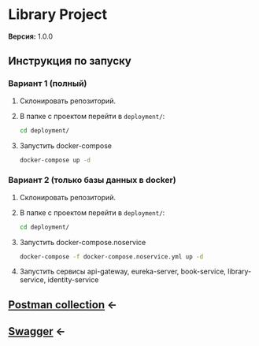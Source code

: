 # Library Project

**Версия:** 1.0.0

## Инструкция по запуску

### Вариант 1 (полный)

1. Склонировать репозиторий.
2. В папке с проектом перейти в `deployment/`:
   
   ```bash
   cd deployment/
4. Запустить docker-compose
   
   ```bash
   docker-compose up -d

### Вариант 2 (только базы данных в docker)
1. Склонировать репозиторий.
2. В папке с проектом перейти в `deployment/`:
   
    ```bash
    cd deployment/
4. Запустить docker-compose.noservice
   
    ```bash
    docker-compose -f docker-compose.noservice.yml up -d
6. Запустить сервисы api-gateway, eureka-server, book-service, library-service, identity-service
   
## [Postman collection](https://web.postman.co/workspace/Public~8eef24eb-df35-470a-87dc-548ca55407ae/collection/32315386-f510b1d4-9e01-4ea5-af66-4acdd9816b16) <- 
## [Swagger](http://localhost:8765/swagger-ui.html) <-
